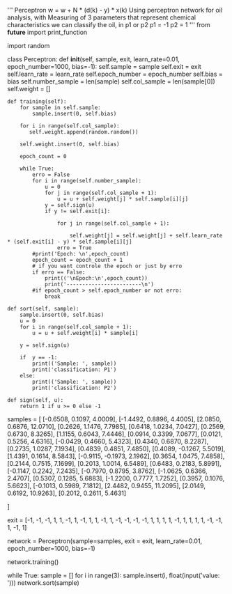 
    
'''
	Perceptron
	w = w + N * (d(k) - y) * x(k)
	Using perceptron network for oil analysis,
	with Measuring of 3 parameters that represent chemical characteristics we can classify the oil, in p1 or p2
	p1 = -1
	p2 = 1
'''
from __future__ import print_function

import random


class Perceptron:
    def __init__(self, sample, exit, learn_rate=0.01, epoch_number=1000, bias=-1):
        self.sample = sample
        self.exit = exit
        self.learn_rate = learn_rate
        self.epoch_number = epoch_number
        self.bias = bias
        self.number_sample = len(sample)
        self.col_sample = len(sample[0])
        self.weight = []

    def training(self):
        for sample in self.sample:
            sample.insert(0, self.bias)

        for i in range(self.col_sample):
           self.weight.append(random.random())

        self.weight.insert(0, self.bias)

        epoch_count = 0

        while True:
            erro = False
            for i in range(self.number_sample):
                u = 0
                for j in range(self.col_sample + 1):
                    u = u + self.weight[j] * self.sample[i][j]
                y = self.sign(u)
                if y != self.exit[i]:

                    for j in range(self.col_sample + 1):

                        self.weight[j] = self.weight[j] + self.learn_rate * (self.exit[i] - y) * self.sample[i][j]
                    erro = True
            #print('Epoch: \n',epoch_count)
            epoch_count = epoch_count + 1
            # if you want controle the epoch or just by erro
            if erro == False:
                print(('\nEpoch:\n',epoch_count))
                print('------------------------\n')
            #if epoch_count > self.epoch_number or not erro:
                break

    def sort(self, sample):
        sample.insert(0, self.bias)
        u = 0
        for i in range(self.col_sample + 1):
            u = u + self.weight[i] * sample[i]

        y = self.sign(u)

        if  y == -1:
            print(('Sample: ', sample))
            print('classification: P1')
        else:
            print(('Sample: ', sample))
            print('classification: P2')

    def sign(self, u):
        return 1 if u >= 0 else -1


samples = [
    [-0.6508, 0.1097, 4.0009],
    [-1.4492, 0.8896, 4.4005],
    [2.0850, 0.6876, 12.0710],
    [0.2626, 1.1476, 7.7985],
    [0.6418, 1.0234, 7.0427],
    [0.2569, 0.6730, 8.3265],
    [1.1155, 0.6043, 7.4446],
    [0.0914, 0.3399, 7.0677],
    [0.0121, 0.5256, 4.6316],
    [-0.0429, 0.4660, 5.4323],
    [0.4340, 0.6870, 8.2287],
    [0.2735, 1.0287, 7.1934],
    [0.4839, 0.4851, 7.4850],
    [0.4089, -0.1267, 5.5019],
    [1.4391, 0.1614, 8.5843],
    [-0.9115, -0.1973, 2.1962],
    [0.3654, 1.0475, 7.4858],
    [0.2144, 0.7515, 7.1699],
    [0.2013, 1.0014, 6.5489],
    [0.6483, 0.2183, 5.8991],
    [-0.1147, 0.2242, 7.2435],
    [-0.7970, 0.8795, 3.8762],
    [-1.0625, 0.6366, 2.4707],
    [0.5307, 0.1285, 5.6883],
    [-1.2200, 0.7777, 1.7252],
    [0.3957, 0.1076, 5.6623],
    [-0.1013, 0.5989, 7.1812],
    [2.4482, 0.9455, 11.2095],
    [2.0149, 0.6192, 10.9263],
    [0.2012, 0.2611, 5.4631]

]

exit = [-1, -1, -1, 1, 1, -1, 1, -1, 1, 1, -1, 1, -1, -1, -1, -1, 1, 1, 1, 1, -1, 1, 1, 1, 1, -1, -1, 1, -1, 1]

network = Perceptron(sample=samples, exit = exit, learn_rate=0.01, epoch_number=1000, bias=-1)

network.training()

while True:
    sample = []
    for i in range(3):
        sample.insert(i, float(input('value: ')))
    network.sort(sample)
